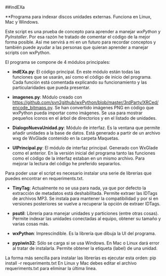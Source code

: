 ##indEXa

**Programa para indexar discos unidades externas. Funciona en Linux, Mac y Windows.

Este script es una prueba de concepto para aprender a manejar *wxPython* y *PyInstaller*. Por esa razón he tratado de comentar el código de la mejor forma posible. Así me servirá a mi en un futuro para recordar conceptos y también puede ayudar a las personas que quieran aprender a manejar scripts con wxPython.

El programa se compone de 4 módulos principales:

- **indEXa.py**: El código principal. En este módulo están todas las funciones que se usarán, así como el código de inicio del programa. Cada función está comentada explicando su funcionamiento y las particularidades que pueda presentar. 

- **imagenes.py**: Módulo creado con https://github.com/svn2github/wxPython/blob/master/3rdParty/XRCed/encode_bitmaps.py. Se han convertido imágenes PNG en código que wxPython pueda importar como imágenes. Se usa para mostrar pequeños iconos en el árbol de directorios y en el listado de unidades.

- **DialogoNuevaUnidad.py**: Módulo de interfaz. Es la ventana que permite añadir unidades a la base de datos. Está generado a partir de un archivo wxg de WxGlade contenido en la carpeta Maquetas.

- **UIPrincipal.py**: El módulo de interfaz principal. Generado con WxGlade como el anterior. En la versión inicial del programa tanto las funciones como el código de la interfaz estaban en un mismo archivo. Para mejorar la lectura del código he preferido separarlos.

Para poder usar el script es necesario instalar una serie de librerías que puedes encontrar en requeriments.txt.

- **TinyTag**: Actualmente no se usa para nada, ya que por defecto la extracción de metadatos está deshabilitada. Permite extraer las IDTags de archivos MP3. Se instala para mantener la compatibilidad y por si en versiones posteriores se vuelve a recuperar la opción de extraer IDTags.

- **psutil**: Librería para manejar unidades y particiones (entre otras cosas). Permite indexar las unidades conectadas al equipo, obtener su tamaño y varias cosas más.

- **wxPython**: Imprescindible. Es la librería que dibuja la UI del programa.

- **pypiwin32**: Sólo se carga si se usa Windows. En Mac o Linux dará error al tratar de instalarla. Permite obtener la etiqueta (label) de una unidad.

La forma más sencilla para instalar las librerías es ejecutar esta orden: pip install -r requeriments.txt 
En Linux y Mac debes editar el archivo requeriments.txt para eliminar la última línea.

